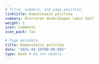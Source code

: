 ```yaml
---
# Title, summary, and page position.
linktitle: Komunikazio politika
summary: Alorraren deskribapen labur bat?
weight: 2
icon: comments
icon_pack: fas

# Page metadata.
title: Komunikazio politika
date: "2021-04-19T00:00:00Z"
type: book # Do not modify.
---
```


